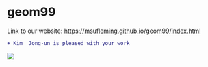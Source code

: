 # geom99

Link to our website: https://msufleming.github.io/geom99/index.html

```diff
+ Kim  Jong-un is pleased with your work
```
![](https://static.independent.co.uk/s3fs-public/thumbnails/image/2015/05/18/18/banner-kim-jong-un-missiles-test-north-korea-v2.jpg)
